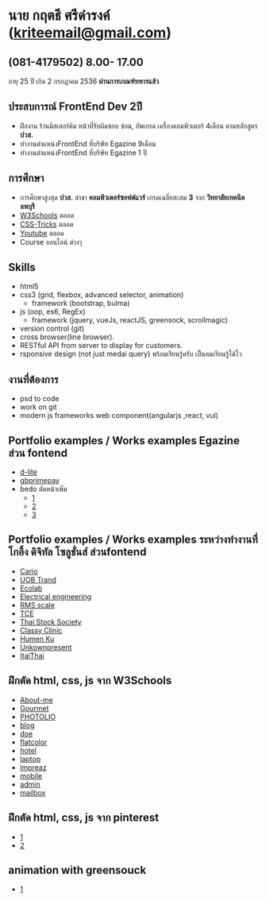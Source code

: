 # นาย กฤตธี ศรีดำรงค์  (kriteemail@gmail.com) 
 ## (081-4179502) 8.00- 17.00
อายุ 25 ปี เกิด 2 กรกฎาคม 2536
**ผ่านการเกณฑ์ทหารแล้ว**
## ประสบการณ์ FrontEnd Dev 2ปี 
- ฝึกงาน ร้านมิสเตอร์คิม หน้าที่รับผิดชอบ ซ่อม, อัพเกรด เครื่องคอมพิวเตอร์ 4เดือน ตามหลักสูตร **ปวส.**
- ทำงานตำแหน่งFrontEnd ที่บริษัท Egazine 9เดือน
- ทำงานตำแหน่งFrontEnd ที่บริษัท Egazine 1 ปี

## การศึกษา
- การศึกษาสูงสุด **ปวส.** สาขา **คอมพิวเตอร์ซอฟต์แวร์** เกรดเฉลี่ยสะสม **3** จาก **วิทยาลัยเทคนิคลพบุรี**
- [W3Schools](https://www.w3schools.com/) ตลอด
- [CSS-Tricks](https://css-tricks.com/) ตลอด
- [Youtube](https://youtube.com/) ตลอด
- Course ออนไลน์ ต่างๆ

##  Skills
- html5
- css3 (grid, flexbox, advanced selector, animation)
  - framework (bootstrap, bulma)
- js (oop, es6, RegEx)
  - framework (jquery, vueJs, reactJS, greensock, scrollmagic)
- version control (git)
- cross browser(line browser).
- RESTful API from server to display for customers.
- rsponsive design (not just medai query)
  พร้อมเรียนรู้ครับ เป็นคนเรียนรู้ได้ไว
  
## งานที่ต้องการ 
- psd to code
- work on git
- modern js frameworks web component(angularjs ,react, vul)

## Portfolio examples / Works examples Egazine  ส่วน fontend
 - <a href="http://www.d-lite.co.th/" target="_blank">d-lite</a>
 - <a href="https://www.gbprimepay.com/" target="_blank">gbprimepay</a>
 - bedo ตัดหน้าเพิ่ม 
   - <a href="http://dmiceplanner.businesseventsthailand.com/dmice/campaign-d-c.php" target="_blank">1</a>
   - <a href="http://dmiceplanner.businesseventsthailand.com/dmice/campaign-d-e.php" target="_blank">2</a>
   - <a href="http://dmiceplanner.businesseventsthailand.com/dmice/copromotionwithtat.php" target="_blank">3</a>
   
## Portfolio examples / Works examples ระหว่างทำงานที่ โกอิ้ง ดิจิทัล โซลูชั่นส์  ส่วนfontend
- <a href="http://wordpress-155228-563366.cloudwaysapps.com/" target="_blank">Cario</a>
- <a href="https://kriteet.github.io/portfolio/work/Uob/" target="_blank">UOB Trand</a>
- <a href="http://ecolab-service.co.th/" target="_blank">Ecolab</a>
- <a href="http://ee.eng.su.ac.th/" target="_blank">Electrical engineering</a>
- <a href="http://rmsdigitalscale.com/home/shop/" target="_blank">RMS scale</a>
- <a href="http://tcesolutions.com/" target="_blank">TCE</a>
- <a href="http://wordpress-155228-536664.cloudwaysapps.com/" target="_blank">Thai Stock Society</a>
- <a href="http://classyclinic.com/" target="_blank">Classy Clinic</a>
- <a href="http://phpstack-155228-700635.cloudwaysapps.com/Exam" target="_blank">Humen Ku</a>
- <a href="https://unknownpresent.com/" target="_blank">Unkownpresent</a>
- <a href="http://www.italthaiengineering.com/backupGoing/" target="_blank">ItalThai</a>

## ฝึกตัด html, css, js จาก W3Schools
 - <a href="https://kriteet.github.io/portfolio/work/About-me/index.html" target="_blank">About-me</a>
 - <a href="https://kriteet.github.io/portfolio/work/Gourmet/index.html" target="_blank">Gourmet</a>
 - <a href="https://kriteet.github.io/portfolio/work/PHOTOLIO/index.html" target="_blank">PHOTOLIO</a>
 - <a href="https://kriteet.github.io/portfolio/work/blog/index.html" target="_blank">blog</a>
 - <a href="https://kriteet.github.io/portfolio/work/doe/index.html" target="_blank">doe</a>
 - <a href="https://kriteet.github.io/portfolio/work/flatcolor/index.html" target="_blank">flatcolor</a>
 - <a href="https://kriteet.github.io/portfolio/work/hotel/index.html" target="_blank">hotel</a>
 - <a href="https://kriteet.github.io/portfolio/work/laptop/index.html" target="_blank">laptop</a>
 - <a href="https://kriteet.github.io/portfolio/work/lmpreaz/index.html" target="_blank">lmpreaz</a>
 - <a href="https://kriteet.github.io/portfolio/work/mobile/index.html" target="_blank">mobile</a>
 - <a href="https://kriteet.github.io/portfolio/work/admin/index.html" target="_blank">admin</a>
 - <a href="https://kriteet.github.io/portfolio/work/mailbox/index.html" target="_blank">mailbox</a>
 
## ฝึกตัด html, css, js จาก pinterest
 - <a href="https://kriteet.github.io/portfolio/work/psd1/index.html" target="_blank">1</a>
 - <a href="https://kriteet.github.io/portfolio/work/psd2/index.html" target="_blank">2</a>
 
## animation with greensouck
 - <a href="https://kriteet.github.io/portfolio/work/psd1-animation/index.html" target="_blank">1</a>



 

